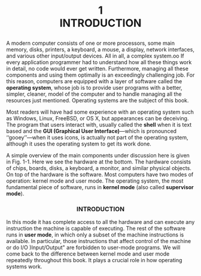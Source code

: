 # <p style="text-align: center;"> **1** <br> **INTRODUCTION** </p>

A modern computer consists of one or more processors, some main memory,
disks, printers, a keyboard, a mouse, a display, network interfaces, and various
other input/output devices. All in all, a complex system.oo If every application programmer had to understand how all these things work in detail, no code would ever
get written. Furthermore, managing all these components and using them optimally
is an exceedingly challenging job. For this reason, computers are equipped with a
layer of software called the **operating system**, whose job is to provide user programs with a better, simpler, cleaner, model of the computer and to handle managing all the resources just mentioned. Operating systems are the subject of this
book.

Most readers will have had some experience with an operating system such as
Windows, Linux, FreeBSD, or OS X, but appearances can be deceiving. The program that users interact with, usually called the **shell** when it is text based and the
**GUI (Graphical User Interface)**—which is pronounced ‘‘gooey’’—when it uses
icons, is actually not part of the operating system, although it uses the operating
system to get its work done.

A simple overview of the main components under discussion here is given in
Fig. 1-1. Here we see the hardware at the bottom. The hardware consists of chips,
boards, disks, a keyboard, a monitor, and similar physical objects. On top of the
hardware is the software. Most computers have two modes of operation: kernel
mode and user mode. The operating system, the most fundamental piece of software, runs in **kernel mode** (also called **supervisor mode**).

### <p style="text-align: center;">INTRODUCTION</p>

In this mode it has complete access to all the hardware and can execute any instruction the machine is
capable of executing. The rest of the software runs in **user mode**, in which only a
subset of the machine instructions is available. In particular, those instructions that
affect control of the machine or do I/O )Input/Output" are forbidden to user-mode
programs. We will come back to the difference between kernel mode and user
mode repeatedly throughout this book. It plays a crucial role in how operating systems work.

